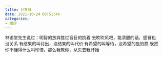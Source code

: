 ```yaml
---
title: 分界线
date: 2021-10-24 00:51:44
categories: 
- 摘抄
---
```


林语堂先生说过：明智的放弃胜过盲目的执着
去吹吹风吧，能清醒的话，感冒也没关系
有结果的叫付出，没结果的叫代价
有希望的叫等待，没希望的是煎熬
既然你不懂得什么叫珍惜，那么我教你，从失去我开始